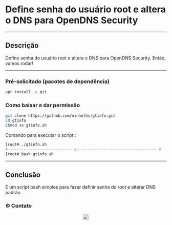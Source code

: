 # Define senha do usuário root e altera o DNS para OpenDNS Security

---
## Descrição
Define senha do usuário root e altera o DNS para OpenDNS Security. Então, vamos rodar!

----

### Pré-solicitado (pacotes de dependência)
```sh
apt install -y git
```

### Como baixar e dar permissão
```sh
git clone https://github.com/ninholhc/gtinfo.git
cd gtinfo
chmod +x gtinfo.sh
```

Comando para executar o script::
```sh
[root# ./gtinfo.sh
# --------------------------- ou --------------------------------- #
[root# bash gtinfo.sh
```

----
## Conclusão
É um script bash simples para fazer definir senha do root e alterar DNS padrão.

### ⚙️ Contato

<p align="center">
<a href="mailto:aldenizio.ninho@gmail.com"><img src="https://img.shields.io/badge/Gmail-D14836?style=for-the-badge&logo=gmail&logoColor=white"/></a><br />
